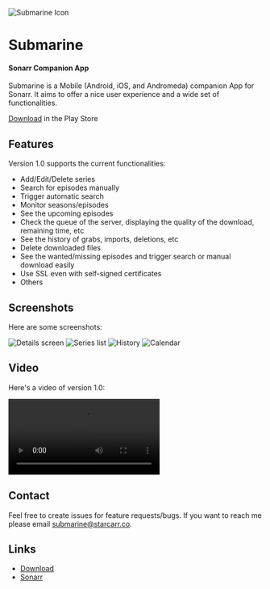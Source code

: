 ![Submarine Icon](assets/icon/icon.png)
# Submarine
#### Sonarr Companion App

Submarine is a Mobile (Android, iOS, and Andromeda) companion App for Sonarr. It aims to offer a nice user experience and a wide set of functionalities.

[Download](https://play.google.com/store/apps/details?id=co.starcarr.sonarr.submarine) in the Play Store

## Features
Version 1.0 supports the current functionalities:

 - Add/Edit/Delete series
 - Search for episodes manually
 - Trigger automatic search
 - Monitor seasons/episodes
 - See the upcoming episodes
 - Check the queue of the server, displaying the quality of the download, remaining time, etc
 - See the history of grabs, imports, deletions, etc
 - Delete downloaded files
 - See the wanted/missing episodes and trigger search or manual download easily
 - Use SSL even with self-signed certificates
 - Others

## Screenshots

Here are some screenshots:

![Details screen](assets/screenshots/details1.png)
![Series list](assets/screenshots/list.png)
![History](assets/screenshots/history.png)
![Calendar](assets/screenshots/calendar.png)

## Video

Here's a video of version 1.0:

![Sample Video](assets/videos/v1.0.webm)


## Contact
Feel free to create issues for feature requests/bugs. If you want to reach me please email <submarine@starcarr.co>.


## Links
 * [Download](https://play.google.com/store/apps/details?id=co.starcarr.sonarr.submarine)
 * [Sonarr](https://sonarr.tv/)
 
